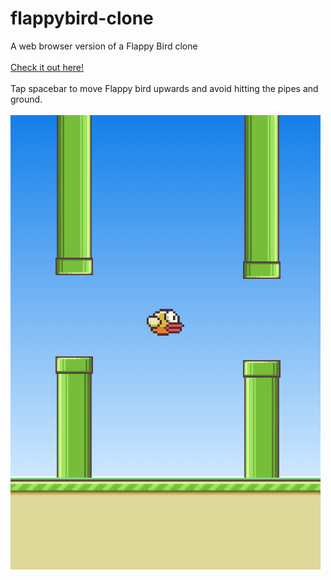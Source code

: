 # flappybird-clone
A web browser version of a Flappy Bird clone
<br/>
<br/>
[Check it out here!](https://flappybird-clone.on.fleek.co)
<br/>
<br/>
Tap spacebar to move Flappy bird upwards and avoid hitting the pipes and ground.
<br/>
<br/>
![Flappy Bird Screenshot](FlappyBird-Sample.png)
